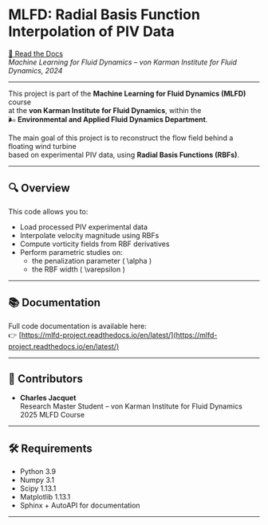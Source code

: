 # MLFD: Radial Basis Function Interpolation of PIV Data

[📘 Read the Docs](https://mlfd-project.readthedocs.io/en/latest/)  
*Machine Learning for Fluid Dynamics – von Karman Institute for Fluid Dynamics, 2024*

---

This project is part of the **Machine Learning for Fluid Dynamics (MLFD)** course  
at the **von Karman Institute for Fluid Dynamics**, within the  
🌬️ **Environmental and Applied Fluid Dynamics Department**.

The main goal of this project is to reconstruct the flow field behind a floating wind turbine  
based on experimental PIV data, using **Radial Basis Functions (RBFs)**.

---

## 🔍 Overview

This code allows you to:

- Load processed PIV experimental data  
- Interpolate velocity magnitude using RBFs  
- Compute vorticity fields from RBF derivatives  
- Perform parametric studies on:
  - the penalization parameter \( \alpha \)
  - the RBF width \( \varepsilon \)

---

## 📚 Documentation

Full code documentation is available here:  
👉 [https://mlfd-project.readthedocs.io/en/latest/](https://mlfd-project.readthedocs.io/en/latest/)

---

## 👥 Contributors

- **Charles Jacquet**  
  Research Master Student – von Karman Institute for Fluid Dynamics  
  2025 MLFD Course

---

## 🛠️ Requirements

- Python 3.9  
- Numpy 3.1
- Scipy  1.13.1
- Matplotlib  1.13.1
- Sphinx + AutoAPI for documentation  
---
